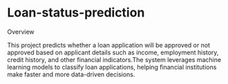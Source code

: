# Loan-status-prediction
Overview

This project predicts whether a loan application will be approved or not approved based on applicant details such as income, employment history, credit history, and other financial indicators.The system leverages machine learning models to classify loan applications, helping financial institutions make faster and more data-driven decisions.
